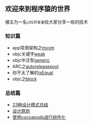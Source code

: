 ## 欢迎来到程序猿的世界

楼主为一名`iOS开发者`给大家分享一些的技术

### 知识篇
* app常用架构之[mvvm](https://github.com/MrDeveloperLiu/Blog/blob/master/knowledge/mvvm.md)
* objc关键字[weak](https://github.com/MrDeveloperLiu/Blog/blob/master/knowledge/weak.md)
* objc中泛型[generic](https://github.com/MrDeveloperLiu/Blog/blob/master/knowledge/generic.md)
* ARC之[autoreleasepool](https://github.com/MrDeveloperLiu/Blog/blob/master/knowledge/autoreleasepool.md)
* 你不太了解的[isEqual](https://github.com/MrDeveloperLiu/Blog/blob/master/knowledge/isEqual.md)
* objc之[block](https://github.com/MrDeveloperLiu/Blog/blob/master/knowledge/block.md)


### 总结篇
* [23种设计模式总结](https://github.com/MrDeveloperLiu/Blog/blob/master/summary/23种设计模式总结.md)
* [设计原则](https://github.com/MrDeveloperLiu/Blog/blob/master/summary/设计原则.md)
* [使用cocoapods进行组件化](https://github.com/MrDeveloperLiu/Blog/blob/master/summary/使用cocoapods进行组件化.md)
